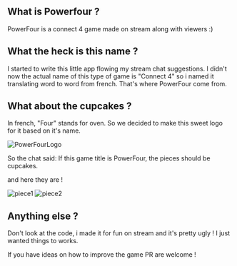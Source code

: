 What is Powerfour ?
---

PowerFour is a connect 4 game made on stream along with viewers :)

What the heck is this name ?
---

I started to write this little app flowing my stream chat suggestions.
I didn't now the actual name of this type of game is "Connect 4" so i named it translating word to word from french.
That's where PowerFour come from.

What about the cupcakes ?
---

In french, "Four" stands for oven. So we decided to make this sweet logo for it based on it's name.

![PowerFourLogo](http://nsa39.casimages.com/img/2018/02/03/180203104237330189.png)

So the chat said: If this game title is PowerFour, the pieces should be cupcakes.

and here they are !

![piece1](http://nsa39.casimages.com/img/2018/02/03/180203105309312657.png)
![piece2](http://nsa39.casimages.com/img/2018/02/03/180203105309368308.png)

Anything else ?
---
Don't look at the code, i made it for fun on stream and it's pretty ugly ! I just wanted things to works.


If you have ideas on how to improve the game PR are welcome !
